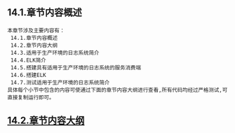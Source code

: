 
## 14.1.章节内容概述
    本章节涉及主要内容有：
     14.1.章节内容概述
     14.2.章节内容大纲
     14.3.适用于生产环境的日志系统简介
     14.4.ELK简介
     14.5.搭建具有适用于生产环境的日志系统的服务消费端
     14.6.搭建ELK
     14.7.测试适用于生产环境的日志系统简介
	具体每个小节中包含的内容可使通过下面的章节内容大纲进行查看,所有代码均经过严格测试,可直接复制运行即可。

## <a href="/enhance/markmap/backend/springcloud/springcloud-eureka/chapter/springcloud-eureka-outline5-chapter14.html" target="_blank">14.2.章节内容大纲</a>

<Markmap localtion="/enhance/markmap/backend/springcloud/springcloud-eureka/chapter/springcloud-eureka-outline5-chapter14.html" height="500rem"/>


